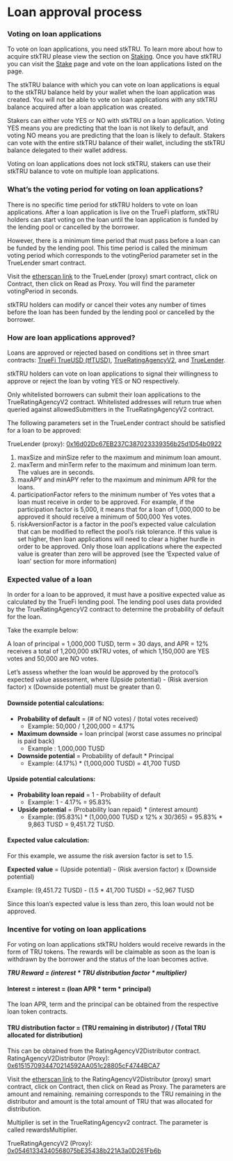# Loan approval process

### Voting on loan applications

To vote on loan applications, you need stkTRU. To learn more about how to acquire stkTRU please view the section on [Staking](stake.md). Once you have stkTRU you can visit the [Stake](https://app.truefi.io/stake) page and vote on the loan applications listed on the page. 

The stkTRU balance with which you can vote on loan applications is equal to the stkTRU balance held by your wallet when the loan application was created. You will not be able to vote on loan applications with any stkTRU balance acquired after a loan application was created.

Stakers can either vote YES or NO with stkTRU on a loan application. Voting YES means you are predicting that the loan is not likely to default, and voting NO means you are predicting that the loan is likely to default. Stakers can vote with the entire stkTRU balance of their wallet, including the stkTRU balance delegated to their wallet address.  

Voting on loan applications does not lock stkTRU, stakers can use their stkTRU balance to vote on multiple loan applications. 

### What’s the voting period for voting on loan applications? 

There is no specific time period for stkTRU holders to vote on loan applications. After a loan application is live on the TrueFi platform, stkTRU holders can start voting on the loan until the loan application is funded by the lending pool or cancelled by the borrower. 

However, there is a minimum time period that must pass before a loan can be funded by the lending pool. This time period is called the minimum voting period which corresponds to the votingPeriod parameter set in the TrueLender smart contract. 

Visit the [etherscan link](https://etherscan.io/address/0x16d02Dc67EB237C387023339356b25d1D54b0922#readProxyContract) to the TrueLender \(proxy\) smart contract, click on Contract, then click on Read as Proxy. You will find the parameter votingPeriod in seconds. 

stkTRU holders can modify or cancel their votes any number of times before the loan has been funded by the lending pool or cancelled by the borrower.

### How are loan applications approved? 

Loans are approved or rejected based on conditions set in three smart contracts: [TrueFi](https://etherscan.io/address/0xa1e72267084192db7387c8cc1328fade470e4149)[ TrueUSD \(tfTUSD\)](https://etherscan.io/token/0xa1e72267084192db7387c8cc1328fade470e4149), [TrueRatingAgencyV2](https://etherscan.io/address/0x05461334340568075bE35438b221A3a0D261Fb6b), and [TrueLender](https://etherscan.io/address/0x16d02Dc67EB237C387023339356b25d1D54b0922). 

stkTRU holders can vote on loan applications to signal their willingness to approve or reject the loan by voting YES or NO respectively. 

Only whitelisted borrowers can submit their loan applications to the TrueRatingAgencyV2 contract. Whitelisted addresses will return true when queried against allowedSubmitters in the TrueRatingAgencyV2 contract.  

The following parameters set in the TrueLender contract should be satisfied for a loan to be approved: 

TrueLender \(proxy\): [0x16d02Dc67EB237C387023339356b25d1D54b0922](https://etherscan.io/address/0x16d02Dc67EB237C387023339356b25d1D54b0922)

1. maxSize and minSize refer to the maximum and minimum loan amount. 
2. maxTerm and minTerm refer to the maximum and minimum loan term. The values are in seconds. 
3. maxAPY and minAPY refer to the maximum and minimum APR for the loans. 
4. participationFactor refers to the minimum number of Yes votes that a loan must receive in order to be approved. For example, if the participation factor is 5,000, it means that for a loan of 1,000,000 to be approved it should receive a minimum of 500,000 Yes votes. 
5. riskAversionFactor is a factor in the pool’s expected value calculation that can be modified to reflect the pool’s risk tolerance. If this value is set higher, then loan applications will need to clear a higher hurdle in order to be approved. Only those loan applications where the expected value is greater than zero will be approved \(see the ‘Expected value of loan’ section for more information\)

### Expected value of a loan

In order for a loan to be approved, it must have a positive expected value as calculated by the TrueFi lending pool. The lending pool uses data provided by the TrueRatingAgencyV2 contract to determine the probability of default for the loan.

Take the example below:

A loan of principal = 1,000,000 TUSD, term = 30 days, and APR = 12% receives a total of 1,200,000 stkTRU votes, of which 1,150,000 are YES votes and 50,000 are NO votes. 

Let’s assess whether the loan would be approved by the protocol’s expected value assessment, where \(Upside potential\) - \(Risk aversion factor\) x \(Downside potential\) must be greater than 0.

#### Downside potential calculations:

* **Probability of default** = \(\# of NO votes\) / \(total votes received\) 
  * Example: 50,000 / 1,200,000 = 4.17% 
* **Maximum downside** = loan principal \(worst case assumes no principal is paid back\)
  * Example : 1,000,000 TUSD
* **Downside potential** = Probability of default \* Principal
  * Example: \(4.17%\) \* \(1,000,000 TUSD\) = 41,700 TUSD

#### Upside potential calculations:

* **Probability loan repaid** = 1 - Probability of default
  * Example: 1 - 4.17% = 95.83%
* **Upside potential** = \(Probability loan repaid\) \* \(interest amount\)
  * Example: \(95.83%\) \* \(1,000,000 TUSD x 12% x 30/365\) = 95.83% \* 9,863 TUSD = 9,451.72 TUSD.

#### Expected value calculation:

For this example, we assume the risk aversion factor is set to 1.5.

**Expected value** = \(Upside potential\) - \(Risk aversion factor\) x \(Downside potential\)

Example: \(9,451.72 TUSD\) - \(1.5 \* 41,700 TUSD\) = -52,967 TUSD

Since this loan’s expected value is less than zero, this loan would not be approved. 

### Incentive for voting on loan applications

For voting on loan applications stkTRU holders would receive rewards in the form of TRU tokens. The rewards will be claimable as soon as the loan is withdrawn by the borrower and the status of the loan becomes active. 

_**TRU Reward = \(interest \* TRU distribution factor \* multiplier\)**_

#### Interest = interest = \(loan APR \* term \* principal\) 

The loan APR, term and the principal can be obtained from the respective loan token contracts.

#### TRU distribution factor = \(TRU remaining in distributor\) / \(Total TRU allocated for distribution\)

This can be obtained from the RatingAgencyV2Distributor contract.  
RatingAgencyV2Distributor \(Proxy\): [0x6151570934470214592AA051c28805cF4744BCA7](https://etherscan.io/address/0x6151570934470214592AA051c28805cF4744BCA7)

Visit the [etherscan link](https://etherscan.io/address/0x6151570934470214592AA051c28805cF4744BCA7) to the RatingAgencyV2Distributor \(proxy\) smart contract, click on Contract, then click on Read as Proxy. The parameters are amount and remaining. remaining corresponds to the TRU remaining in the distributor and amount is the total amount of TRU that was allocated for distribution. 

Multiplier is set in the TrueRatingAgencyv2 contract. The parameter is called rewardsMultiplier. 

TrueRatingAgencyV2 \(Proxy\): [0x05461334340568075bE35438b221A3a0D261Fb6b](https://etherscan.io/address/0x05461334340568075bE35438b221A3a0D261Fb6b)

